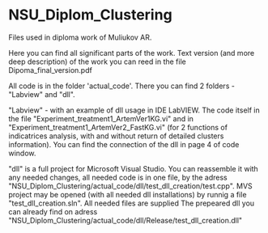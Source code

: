 # NSU_Diplom_Clustering

Files used in diploma work of Muliukov AR.

Here you can find all significant parts of the work. Text version (and more deep description) 
of the work you can reed in the file Dipoma_final_version.pdf

All code is in the folder 'actual_code'. There you can find 2 folders - "Labview" and "dll". 

"Labview" - with an example of dll usage in IDE LabVIEW. 
The code itself in the file "Experiment_treatment1_ArtemVer1KG.vi" and in "Experiment_treatment1_ArtemVer2_FastKG.vi" (for 2 functions of
indicatrices analysis, with and without return of detailed clusters information).
You can find the connection of the dll in page 4 of code window.

"dll" is a full project for Microsoft Visual Studio. You can reassemble it with any needed changes, all needed code is in one file, 
by the adress "NSU_Diplom_Clustering/actual_code/dll/test_dll_creation/test.cpp". MVS project may be opened (with all needed dll installations) by runnig a file "test_dll_creation.sln". All needed files are supplied
The prepeared dll you can already find on adress "NSU_Diplom_Clustering/actual_code/dll/Release/test_dll_creation.dll"
